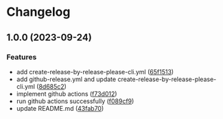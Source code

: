 # Changelog

## 1.0.0 (2023-09-24)


### Features

* add create-release-by-release-please-cli.yml ([65f1513](https://github.com/dhythm/github-release-example/commit/65f15130191deab4d78bf731836467bab3287e80))
* add github-release.yml and update create-release-by-release-please-cli.yml ([8d685c2](https://github.com/dhythm/github-release-example/commit/8d685c25ca83f028396b87c928b89010d96f2428))
* implement github actions ([f73d012](https://github.com/dhythm/github-release-example/commit/f73d012c29eaff8651ba7971ea5ade95f59942bf))
* run github actions successfully ([f089cf9](https://github.com/dhythm/github-release-example/commit/f089cf9c8bac7bbfce20cd0759931ff18d426720))
* update README.md ([43fab70](https://github.com/dhythm/github-release-example/commit/43fab7028b0f4278a2acf8bffba932abe098c177))
